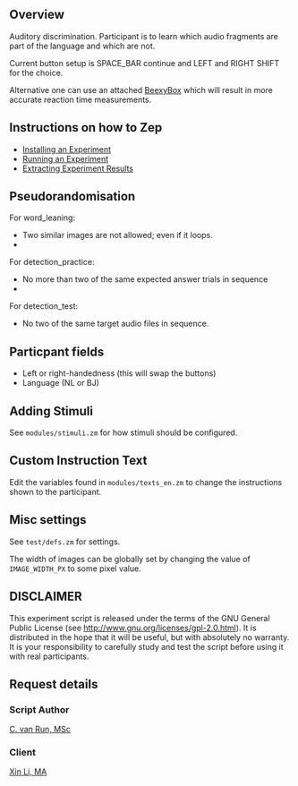 ## Overview
Auditory discrimination. Participant is to learn which audio fragments are part
of the language and which are not.

Current button setup is SPACE_BAR continue and LEFT and RIGHT SHIFT for the choice.

Alternative one can use an attached [BeexyBox](http://www.beexy.org/responseboxes/) which will result in more accurate reaction time measurements.

## Instructions on how to Zep
* [Installing an Experiment](https://www.beexy.nl/zep/wiki/doku.php?id=experiment:installing)
* [Running an Experiment](https://www.beexy.nl/zep/wiki/doku.php?id=experiment:running)
* [Extracting Experiment Results](https://www.beexy.nl/zep/wiki/doku.php?id=experiment:results)

## Pseudorandomisation
For word_leaning:
* Two similar images are not allowed; even if it loops.
*
For detection_practice:
* No more than two of the same expected answer trials in sequence
*
For detection_test:
* No two of the same target audio files in sequence.

## Particpant fields
* Left or right-handedness (this will swap the buttons)
* Language (NL or BJ)

## Adding Stimuli
See `modules/stimuli.zm` for how stimuli should be configured.

## Custom Instruction Text
Edit the variables found in `modules/texts_en.zm` to change the instructions shown to the participant.

## Misc settings
See `test/defs.zm` for settings.

The width of images can be globally set by changing the value of `IMAGE_WIDTH_PX` to some pixel value.

## DISCLAIMER
This experiment script is released under the terms of the GNU General Public License (see http://www.gnu.org/licenses/gpl-2.0.html). It is distributed in the hope that it will be useful, but with absolutely no warranty. It is your responsibility to carefully study and test the script before using it with real participants.

## Request details
### Script Author
[C. van Run, MSc](http://www.uu.nl/staff/CPAvanRun)
### Client
[Xin Li, MA](https://www.uu.nl/staff/XLi3/0)
